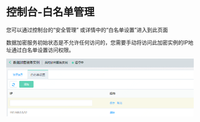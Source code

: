 # 控制台-白名单管理

您可以通过控制台的“安全管理” 或详情中的“白名单设置”进入到此页面

数据加密服务初始状态是不允许任何访问的，您需要手动将访问此加密实例的IP地址通过白名单设置访问权限。

![IP白名单管理](/image/HSM/Console/IP白名单管理.png)

